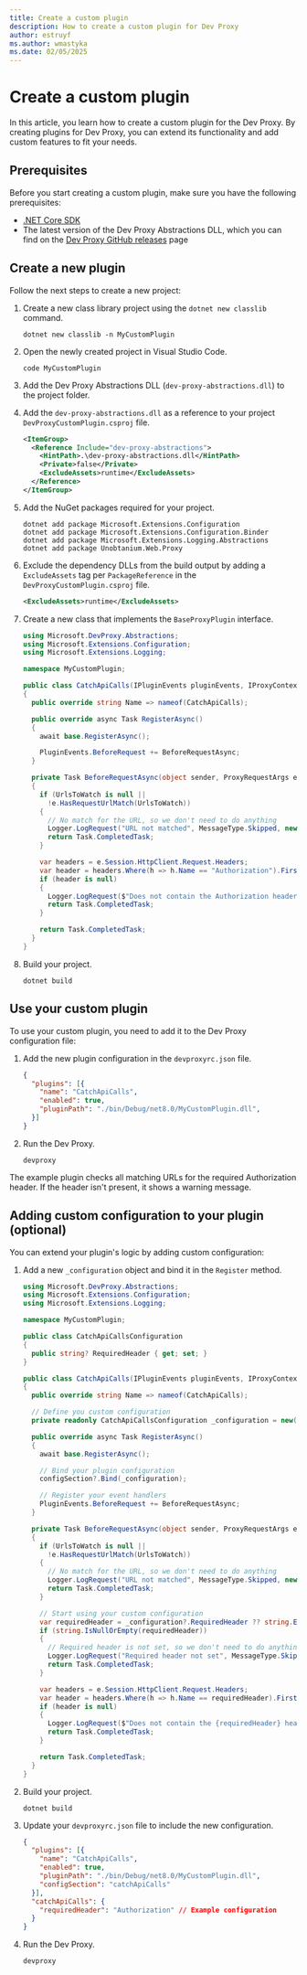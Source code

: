```yaml
---
title: Create a custom plugin
description: How to create a custom plugin for Dev Proxy
author: estruyf
ms.author: wmastyka
ms.date: 02/05/2025
---
```


# Create a custom plugin

In this article, you learn how to create a custom plugin for the Dev Proxy. By creating plugins for Dev Proxy, you can extend its functionality and add custom features to fit your needs.

## Prerequisites

Before you start creating a custom plugin, make sure you have the following prerequisites:

- [.NET Core SDK](https://dotnet.microsoft.com/download)
- The latest version of the Dev Proxy Abstractions DLL, which you can find on the [Dev Proxy GitHub releases](https://github.com/dotnet/dev-proxy/releases) page

## Create a new plugin

Follow the next steps to create a new project:

1. Create a new class library project using the `dotnet new classlib` command.

    ```console
    dotnet new classlib -n MyCustomPlugin
    ```

1. Open the newly created project in Visual Studio Code.

    ```console
    code MyCustomPlugin
    ```

1. Add the Dev Proxy Abstractions DLL (`dev-proxy-abstractions.dll`) to the project folder.
1. Add the `dev-proxy-abstractions.dll` as a reference to your project `DevProxyCustomPlugin.csproj` file.

    ```xml
    <ItemGroup>
      <Reference Include="dev-proxy-abstractions">
        <HintPath>.\dev-proxy-abstractions.dll</HintPath>
        <Private>false</Private>
        <ExcludeAssets>runtime</ExcludeAssets>
      </Reference>
    </ItemGroup>
    ```

1. Add the NuGet packages required for your project.

    ```console
    dotnet add package Microsoft.Extensions.Configuration
    dotnet add package Microsoft.Extensions.Configuration.Binder
    dotnet add package Microsoft.Extensions.Logging.Abstractions
    dotnet add package Unobtanium.Web.Proxy
    ```

1. Exclude the dependency DLLs from the build output by adding a `ExcludeAssets` tag per `PackageReference` in the `DevProxyCustomPlugin.csproj` file.

    ```xml
    <ExcludeAssets>runtime</ExcludeAssets>
    ```

1. Create a new class that implements the `BaseProxyPlugin` interface.

    ```csharp
    using Microsoft.DevProxy.Abstractions;
    using Microsoft.Extensions.Configuration;
    using Microsoft.Extensions.Logging;
    
    namespace MyCustomPlugin;
    
    public class CatchApiCalls(IPluginEvents pluginEvents, IProxyContext context, ILogger logger, ISet<UrlToWatch> UrlsToWatch, IConfigurationSection? configSection = null) : BaseProxyPlugin(pluginEvents, context, logger, UrlsToWatch, configSection)
    {
      public override string Name => nameof(CatchApiCalls);
    
      public override async Task RegisterAsync()
      {
        await base.RegisterAsync();
    
        PluginEvents.BeforeRequest += BeforeRequestAsync;
      }
    
      private Task BeforeRequestAsync(object sender, ProxyRequestArgs e)
      {
        if (UrlsToWatch is null ||
          !e.HasRequestUrlMatch(UrlsToWatch))
        {
          // No match for the URL, so we don't need to do anything
          Logger.LogRequest("URL not matched", MessageType.Skipped, new LoggingContext(e.Session));
          return Task.CompletedTask;
        }
    
        var headers = e.Session.HttpClient.Request.Headers;
        var header = headers.Where(h => h.Name == "Authorization").FirstOrDefault();
        if (header is null)
        {
          Logger.LogRequest($"Does not contain the Authorization header", MessageType.Warning, new LoggingContext(e.Session));
          return Task.CompletedTask;
        }
    
        return Task.CompletedTask;
      }
    }
    ```

1. Build your project.

    ```console
    dotnet build
    ```

## Use your custom plugin

To use your custom plugin, you need to add it to the Dev Proxy configuration file:

1. Add the new plugin configuration in the `devproxyrc.json` file.

    ```json
    {
      "plugins": [{
        "name": "CatchApiCalls",
        "enabled": true,
        "pluginPath": "./bin/Debug/net8.0/MyCustomPlugin.dll",
      }]
    }
    ```

1. Run the Dev Proxy.

    ```console
    devproxy
    ```

The example plugin checks all matching URLs for the required Authorization header. If the header isn't present, it shows a warning message.

## Adding custom configuration to your plugin (optional)

You can extend your plugin's logic by adding custom configuration:

1. Add a new `_configuration` object and bind it in the `Register` method.

    ```csharp
    using Microsoft.DevProxy.Abstractions;
    using Microsoft.Extensions.Configuration;
    using Microsoft.Extensions.Logging;
    
    namespace MyCustomPlugin;
    
    public class CatchApiCallsConfiguration
    {
      public string? RequiredHeader { get; set; }
    }
    
    public class CatchApiCalls(IPluginEvents pluginEvents, IProxyContext context, ILogger logger, ISet<UrlToWatch> UrlsToWatch, IConfigurationSection? configSection = null) : BaseProxyPlugin(pluginEvents, context, logger, UrlsToWatch, configSection)
    {
      public override string Name => nameof(CatchApiCalls);
    
      // Define you custom configuration
      private readonly CatchApiCallsConfiguration _configuration = new();
    
      public override async Task RegisterAsync()
      {
        await base.RegisterAsync();
    
        // Bind your plugin configuration
        configSection?.Bind(_configuration);
    
        // Register your event handlers
        PluginEvents.BeforeRequest += BeforeRequestAsync;
      }
    
      private Task BeforeRequestAsync(object sender, ProxyRequestArgs e)
      {
        if (UrlsToWatch is null ||
          !e.HasRequestUrlMatch(UrlsToWatch))
        {
          // No match for the URL, so we don't need to do anything
          Logger.LogRequest("URL not matched", MessageType.Skipped, new LoggingContext(e.Session));
          return Task.CompletedTask;
        }
    
        // Start using your custom configuration
        var requiredHeader = _configuration?.RequiredHeader ?? string.Empty;
        if (string.IsNullOrEmpty(requiredHeader))
        {
          // Required header is not set, so we don't need to do anything
          Logger.LogRequest("Required header not set", MessageType.Skipped, new LoggingContext(e.Session));
          return Task.CompletedTask;
        }
    
        var headers = e.Session.HttpClient.Request.Headers;
        var header = headers.Where(h => h.Name == requiredHeader).FirstOrDefault();
        if (header is null)
        {
          Logger.LogRequest($"Does not contain the {requiredHeader} header", MessageType.Warning, new LoggingContext(e.Session));
          return Task.CompletedTask;
        }
    
        return Task.CompletedTask;
      }
    }
    ```

1. Build your project.

    ```console
    dotnet build
    ```
  
1. Update your `devproxyrc.json` file to include the new configuration.

    ```json
    {
      "plugins": [{
        "name": "CatchApiCalls",
        "enabled": true,
        "pluginPath": "./bin/Debug/net8.0/MyCustomPlugin.dll",
        "configSection": "catchApiCalls"
      }],
      "catchApiCalls": {
        "requiredHeader": "Authorization" // Example configuration
      }
    }
    ```

1. Run the Dev Proxy.

    ```console
    devproxy
    ```
